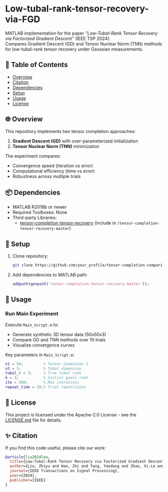 # Low-tubal-rank-tensor-recovery-via-FGD

MATLAB implementation for the paper *"Low-Tubal-Rank Tensor Recovery via Factorized Gradient Descent"* (IEEE TSP 2024).  
Compares Gradient Descent (GD) and Tensor Nuclear Norm (TNN) methods for low-tubal-rank tensor recovery under Gaussian measurements.

## 📝 Table of Contents
- [Overview](#overview)
- [Citation](#citation)
- [Dependencies](#dependencies)
- [Setup](#setup)
- [Usage](#usage)
- [License](#license)

## 🌐 Overview
This repository implements two tensor completion approaches:
1. **Gradient Descent (GD)** with over-parameterized initialization
2. **Tensor Nuclear Norm (TNN)** minimization


The experiment compares:
- Convergence speed (iteration vs error)
- Computational efficiency (time vs error)
- Robustness across multiple trials


## 📦 Dependencies
- MATLAB R2018b or newer
- Required Toolboxes: None 
- Third-party Libraries:
  - [tensor-completion-tensor-recovery](https://github.com/your_profile/tensor-completion-tensor-recovery) (include in `/tensor-completion-tensor-recovery-master`)


## 🔧 Setup
1. Clone repository:
   ```bash
   git clone https://github.com/your_profile/tensor-completion-comparison.git
   ```
2. Add dependencies to MATLAB path:
   ```matlab
   addpath(genpath('tensor-completion-tensor-recovery-master'));
   ```


## 🚀 Usage
### Run Main Experiment
Execute `Main_Script.m` to:
- Generate synthetic 3D tensor data (50x50x3)
- Compare GD and TNN methods over 10 trials
- Visualize convergence curves


Key parameters in `Main_Script.m`:
```matlab
n1 = 50;         % Tensor dimension 1
n3 = 3;          % Tubal dimension
tubal_r = 3;     % True tubal rank
k = 3;           % Initial guess rank
ite = 500;       % Max iterations
repeat_time = 10;% Trial repetitions
```

## 📜 License
This project is licensed under the Apache-2.0 License - see the [LICENSE.md](LICENSE.md) file for details.

## ✨ Citation 
If you find this code useful, please cite our work:
```bibtex
@article{liu2024low,
  title={Low-Tubal-Rank Tensor Recovery via Factorized Gradient Descent},
  author={Liu, Zhiyu and Han, Zhi and Tang, Yandong and Zhao, Xi-Le and Wang, Yao},
  journal={IEEE Transactions on Signal Processing},
  year={2024},
  publisher={IEEE}
}
